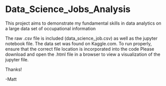 # Data_Science_Jobs_Analysis
This project aims to demonstrate my fundamental skills in data analytics on a large data set of occupational information

The raw .csv file is included (data_science_job.csv) as well as the jupyter notebook file. The data set was found on Kaggle.com. To run properly, ensure that the correct file location is incorporated into the code
Please download and open the .html file in a browser to view a visualization of the jupyter file. 

Thanks!

-Matt
